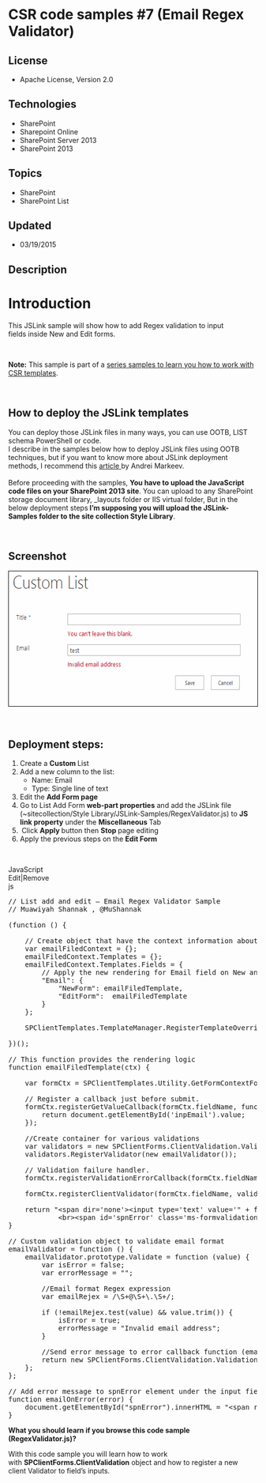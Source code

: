 # CSR code samples #7 (Email Regex Validator)
## License
- Apache License, Version 2.0
## Technologies
- SharePoint
- Sharepoint Online
- SharePoint Server 2013
- SharePoint 2013
## Topics
- SharePoint
- SharePoint List
## Updated
- 03/19/2015
## Description

<h1>Introduction</h1>
<p>This JSLink sample will show how to add Regex validation to input fields&nbsp;inside New and Edit forms.</p>
<p>&nbsp;</p>
<p><strong>Note:</strong>&nbsp;<span>This sample is part</span><span>&nbsp;of a&nbsp;</span><a href="http://code.msdn.microsoft.com/office/Client-side-rendering-JS-2ed3538a">series samples to learn you how to work with CSR templates</a>.</p>
<p>&nbsp;</p>
<h2>How to deploy the JSLink templates</h2>
<p>You can deploy those JSLink files in many ways, you can use OOTB, LIST schema PowerShell or code.&nbsp;&nbsp;<br>
I describe in the samples&nbsp;below how to deploy JSLink files using OOTB techniques, but if you want to know more about JSLink deployment methods, I recommend this&nbsp;<a class="title" title="http://www.codeproject.com/Articles/620110/SharePoint-Client-Side-Rendering-List-Views" href="http://www.codeproject.com/Articles/620110/SharePoint-Client-Side-Rendering-List-Views" target="_blank">article&nbsp;</a>by
 Andrei Markeev.&nbsp;<br>
<br>
Before proceeding&nbsp;with the samples,&nbsp;<strong>You have to upload the JavaScript code files on your SharePoint 2013 site</strong>. You can upload to any SharePoint storage document library, _layouts folder or IIS virtual folder, But in the below deployment
 steps<strong>&nbsp;I&rsquo;m supposing you will upload the JSLink-Samples folder to the site collection Style Library</strong>.</p>
<p>&nbsp;</p>
<h2>Screenshot</h2>
<p><img id="109748" src="109748-client%20side%20rendering%20-regex%20validator.png" alt="Client side rendering -Regex Validator" width="572" height="273" style="border:1px solid black"></p>
<p>&nbsp;</p>
<h2>Deployment steps:</h2>
<div></div>
<ol>
<li>Create a&nbsp;<strong>Custom&nbsp;</strong>List </li><li>Add a new column to the list:&nbsp;
<ul>
<li>Name: Email </li><li>Type: Single line of text </li></ul>
</li><li>Edit the&nbsp;<strong>Add Form page</strong> </li><li>Go to List Add Form&nbsp;<strong>web-part properties</strong>&nbsp;and add the JSLink file (~sitecollection/Style Library/JSLink-Samples/RegexValidator.js) to&nbsp;<strong>JS link property</strong>&nbsp;under the&nbsp;<strong>Miscellaneous&nbsp;</strong>Tab
</li><li><strong>&nbsp;</strong>Click&nbsp;<strong>Apply&nbsp;</strong>button then&nbsp;<strong>Stop&nbsp;</strong>page editing
</li><li>Apply the previous steps on the&nbsp;<strong>Edit Form</strong> </li></ol>
<p>&nbsp;</p>
<div class="scriptcode">
<div class="pluginEditHolder" pluginCommand="mceScriptCode">
<div class="title"><span>JavaScript</span></div>
<div class="pluginLinkHolder"><span class="pluginEditHolderLink">Edit</span>|<span class="pluginRemoveHolderLink">Remove</span></div>
<span class="hidden">js</span>

<div class="preview">
<pre class="csharp"><span class="cs__com">//&nbsp;List&nbsp;add&nbsp;and&nbsp;edit&nbsp;&ndash;&nbsp;Email&nbsp;Regex&nbsp;Validator&nbsp;Sample</span>&nbsp;
<span class="cs__com">//&nbsp;Muawiyah&nbsp;Shannak&nbsp;,&nbsp;@MuShannak</span>&nbsp;
&nbsp;
(function&nbsp;()&nbsp;{&nbsp;
&nbsp;
&nbsp;&nbsp;&nbsp;&nbsp;<span class="cs__com">//&nbsp;Create&nbsp;object&nbsp;that&nbsp;have&nbsp;the&nbsp;context&nbsp;information&nbsp;about&nbsp;the&nbsp;field&nbsp;that&nbsp;we&nbsp;want&nbsp;to&nbsp;change&nbsp;it's&nbsp;output&nbsp;render&nbsp;</span>&nbsp;
&nbsp;&nbsp;&nbsp;&nbsp;var&nbsp;emailFiledContext&nbsp;=&nbsp;{};&nbsp;
&nbsp;&nbsp;&nbsp;&nbsp;emailFiledContext.Templates&nbsp;=&nbsp;{};&nbsp;
&nbsp;&nbsp;&nbsp;&nbsp;emailFiledContext.Templates.Fields&nbsp;=&nbsp;{&nbsp;
&nbsp;&nbsp;&nbsp;&nbsp;&nbsp;&nbsp;&nbsp;&nbsp;<span class="cs__com">//&nbsp;Apply&nbsp;the&nbsp;new&nbsp;rendering&nbsp;for&nbsp;Email&nbsp;field&nbsp;on&nbsp;New&nbsp;and&nbsp;Edit&nbsp;Forms</span>&nbsp;
&nbsp;&nbsp;&nbsp;&nbsp;&nbsp;&nbsp;&nbsp;&nbsp;<span class="cs__string">&quot;Email&quot;</span>:&nbsp;{&nbsp;
&nbsp;&nbsp;&nbsp;&nbsp;&nbsp;&nbsp;&nbsp;&nbsp;&nbsp;&nbsp;&nbsp;&nbsp;<span class="cs__string">&quot;NewForm&quot;</span>:&nbsp;emailFiledTemplate,&nbsp;
&nbsp;&nbsp;&nbsp;&nbsp;&nbsp;&nbsp;&nbsp;&nbsp;&nbsp;&nbsp;&nbsp;&nbsp;<span class="cs__string">&quot;EditForm&quot;</span>:&nbsp;&nbsp;emailFiledTemplate&nbsp;
&nbsp;&nbsp;&nbsp;&nbsp;&nbsp;&nbsp;&nbsp;&nbsp;}&nbsp;
&nbsp;&nbsp;&nbsp;&nbsp;};&nbsp;
&nbsp;
&nbsp;&nbsp;&nbsp;&nbsp;SPClientTemplates.TemplateManager.RegisterTemplateOverrides(emailFiledContext);&nbsp;
&nbsp;
})();&nbsp;
&nbsp;
<span class="cs__com">//&nbsp;This&nbsp;function&nbsp;provides&nbsp;the&nbsp;rendering&nbsp;logic</span>&nbsp;
function&nbsp;emailFiledTemplate(ctx)&nbsp;{&nbsp;
&nbsp;
&nbsp;&nbsp;&nbsp;&nbsp;var&nbsp;formCtx&nbsp;=&nbsp;SPClientTemplates.Utility.GetFormContextForCurrentField(ctx);&nbsp;
&nbsp;
&nbsp;&nbsp;&nbsp;&nbsp;<span class="cs__com">//&nbsp;Register&nbsp;a&nbsp;callback&nbsp;just&nbsp;before&nbsp;submit.</span>&nbsp;
&nbsp;&nbsp;&nbsp;&nbsp;formCtx.registerGetValueCallback(formCtx.fieldName,&nbsp;function&nbsp;()&nbsp;{&nbsp;
&nbsp;&nbsp;&nbsp;&nbsp;&nbsp;&nbsp;&nbsp;&nbsp;<span class="cs__keyword">return</span>&nbsp;document.getElementById(<span class="cs__string">'inpEmail'</span>).<span class="cs__keyword">value</span>;&nbsp;
&nbsp;&nbsp;&nbsp;&nbsp;});&nbsp;
&nbsp;
&nbsp;&nbsp;&nbsp;&nbsp;<span class="cs__com">//Create&nbsp;container&nbsp;for&nbsp;various&nbsp;validations</span>&nbsp;
&nbsp;&nbsp;&nbsp;&nbsp;var&nbsp;validators&nbsp;=&nbsp;<span class="cs__keyword">new</span>&nbsp;SPClientForms.ClientValidation.ValidatorSet();&nbsp;
&nbsp;&nbsp;&nbsp;&nbsp;validators.RegisterValidator(<span class="cs__keyword">new</span>&nbsp;emailValidator());&nbsp;
&nbsp;
&nbsp;&nbsp;&nbsp;&nbsp;<span class="cs__com">//&nbsp;Validation&nbsp;failure&nbsp;handler.</span>&nbsp;
&nbsp;&nbsp;&nbsp;&nbsp;formCtx.registerValidationErrorCallback(formCtx.fieldName,&nbsp;emailOnError);&nbsp;
&nbsp;
&nbsp;&nbsp;&nbsp;&nbsp;formCtx.registerClientValidator(formCtx.fieldName,&nbsp;validators);&nbsp;
&nbsp;
&nbsp;&nbsp;&nbsp;&nbsp;<span class="cs__keyword">return</span>&nbsp;<span class="cs__string">&quot;&lt;span&nbsp;dir='none'&gt;&lt;input&nbsp;type='text'&nbsp;value='&quot;</span>&nbsp;&#43;&nbsp;formCtx.fieldValue&nbsp;&#43;&nbsp;&quot;<span class="cs__string">'&nbsp;&nbsp;maxlength='</span><span class="cs__number">255</span><span class="cs__string">'&nbsp;id='</span>inpEmail<span class="cs__string">'&nbsp;class='</span>ms-<span class="cs__keyword">long</span>'&gt;&nbsp;\&nbsp;
&nbsp;&nbsp;&nbsp;&nbsp;&nbsp;&nbsp;&nbsp;&nbsp;&nbsp;&nbsp;&nbsp;&nbsp;&lt;br&gt;&lt;span&nbsp;id=<span class="cs__string">'spnError'</span>&nbsp;<span class="cs__keyword">class</span>=<span class="cs__string">'ms-formvalidation&nbsp;ms-csrformvalidation'</span>&gt;&lt;/span&gt;&lt;/span&gt;&quot;;&nbsp;
}&nbsp;
&nbsp;
<span class="cs__com">//&nbsp;Custom&nbsp;validation&nbsp;object&nbsp;to&nbsp;validate&nbsp;email&nbsp;format</span>&nbsp;
emailValidator&nbsp;=&nbsp;function&nbsp;()&nbsp;{&nbsp;
&nbsp;&nbsp;&nbsp;&nbsp;emailValidator.prototype.Validate&nbsp;=&nbsp;function&nbsp;(<span class="cs__keyword">value</span>)&nbsp;{&nbsp;
&nbsp;&nbsp;&nbsp;&nbsp;&nbsp;&nbsp;&nbsp;&nbsp;var&nbsp;isError&nbsp;=&nbsp;<span class="cs__keyword">false</span>;&nbsp;
&nbsp;&nbsp;&nbsp;&nbsp;&nbsp;&nbsp;&nbsp;&nbsp;var&nbsp;errorMessage&nbsp;=&nbsp;<span class="cs__string">&quot;&quot;</span>;&nbsp;
&nbsp;
&nbsp;&nbsp;&nbsp;&nbsp;&nbsp;&nbsp;&nbsp;&nbsp;<span class="cs__com">//Email&nbsp;format&nbsp;Regex&nbsp;expression</span>&nbsp;
&nbsp;&nbsp;&nbsp;&nbsp;&nbsp;&nbsp;&nbsp;&nbsp;var&nbsp;emailRejex&nbsp;=&nbsp;/\S&#43;@\S&#43;\.\S&#43;/;&nbsp;
&nbsp;&nbsp;&nbsp;&nbsp;&nbsp;&nbsp;&nbsp;&nbsp;&nbsp;
&nbsp;&nbsp;&nbsp;&nbsp;&nbsp;&nbsp;&nbsp;&nbsp;<span class="cs__keyword">if</span>&nbsp;(!emailRejex.test(<span class="cs__keyword">value</span>)&nbsp;&amp;&amp;&nbsp;<span class="cs__keyword">value</span>.trim())&nbsp;{&nbsp;
&nbsp;&nbsp;&nbsp;&nbsp;&nbsp;&nbsp;&nbsp;&nbsp;&nbsp;&nbsp;&nbsp;&nbsp;isError&nbsp;=&nbsp;<span class="cs__keyword">true</span>;&nbsp;
&nbsp;&nbsp;&nbsp;&nbsp;&nbsp;&nbsp;&nbsp;&nbsp;&nbsp;&nbsp;&nbsp;&nbsp;errorMessage&nbsp;=&nbsp;<span class="cs__string">&quot;Invalid&nbsp;email&nbsp;address&quot;</span>;&nbsp;
&nbsp;&nbsp;&nbsp;&nbsp;&nbsp;&nbsp;&nbsp;&nbsp;}&nbsp;
&nbsp;
&nbsp;&nbsp;&nbsp;&nbsp;&nbsp;&nbsp;&nbsp;&nbsp;<span class="cs__com">//Send&nbsp;error&nbsp;message&nbsp;to&nbsp;error&nbsp;callback&nbsp;function&nbsp;(emailOnError)</span>&nbsp;
&nbsp;&nbsp;&nbsp;&nbsp;&nbsp;&nbsp;&nbsp;&nbsp;<span class="cs__keyword">return</span>&nbsp;<span class="cs__keyword">new</span>&nbsp;SPClientForms.ClientValidation.ValidationResult(isError,&nbsp;errorMessage);&nbsp;
&nbsp;&nbsp;&nbsp;&nbsp;};&nbsp;
};&nbsp;
&nbsp;
<span class="cs__com">//&nbsp;Add&nbsp;error&nbsp;message&nbsp;to&nbsp;spnError&nbsp;element&nbsp;under&nbsp;the&nbsp;input&nbsp;field&nbsp;element</span>&nbsp;
function&nbsp;emailOnError(error)&nbsp;{&nbsp;
&nbsp;&nbsp;&nbsp;&nbsp;document.getElementById(<span class="cs__string">&quot;spnError&quot;</span>).innerHTML&nbsp;=&nbsp;<span class="cs__string">&quot;&lt;span&nbsp;role='alert'&gt;&quot;</span>&nbsp;&#43;&nbsp;error.errorMessage&nbsp;&#43;&nbsp;<span class="cs__string">&quot;&lt;/span&gt;&quot;</span>;&nbsp;
}&nbsp;
</pre>
</div>
</div>
</div>
<p><strong>What you should learn if you browse this code sample (RegexValidator.js)?</strong></p>
<p>With this code sample you will learn how to work with&nbsp;<strong>SPClientForms.ClientValidation</strong>&nbsp;object and how to register a new client Validator to field&rsquo;s inputs.</p>
